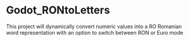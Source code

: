 # Godot_RONtoLetters
This project will dynamically convert numeric values into a RO Romanian word representation with an option to switch between RON or Euro mode
